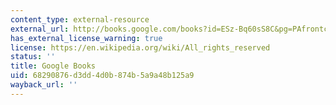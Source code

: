 ```yaml
---
content_type: external-resource
external_url: http://books.google.com/books?id=ESz-Bq60sS8C&pg=PAfrontcover
has_external_license_warning: true
license: https://en.wikipedia.org/wiki/All_rights_reserved
status: ''
title: Google Books
uid: 68290876-d3dd-4d0b-874b-5a9a48b125a9
wayback_url: ''
---
```

